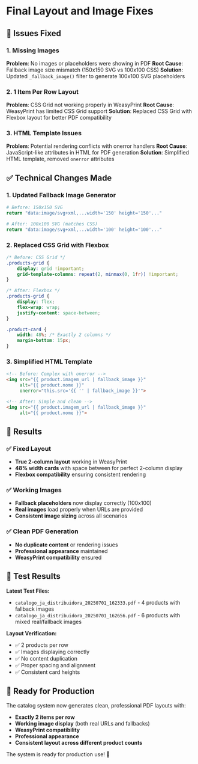 # Final Layout and Image Fixes

## 🐛 Issues Fixed

### 1. **Missing Images**
**Problem**: No images or placeholders were showing in PDF
**Root Cause**: Fallback image size mismatch (150x150 SVG vs 100x100 CSS)
**Solution**: Updated `_fallback_image()` filter to generate 100x100 SVG placeholders

### 2. **1 Item Per Row Layout**
**Problem**: CSS Grid not working properly in WeasyPrint
**Root Cause**: WeasyPrint has limited CSS Grid support
**Solution**: Replaced CSS Grid with Flexbox layout for better PDF compatibility

### 3. **HTML Template Issues**
**Problem**: Potential rendering conflicts with onerror handlers
**Root Cause**: JavaScript-like attributes in HTML for PDF generation
**Solution**: Simplified HTML template, removed `onerror` attributes

## ✅ Technical Changes Made

### 1. Updated Fallback Image Generator
```python
# Before: 150x150 SVG
return "data:image/svg+xml,...width='150' height='150'..."

# After: 100x100 SVG (matches CSS)
return "data:image/svg+xml,...width='100' height='100'..."
```

### 2. Replaced CSS Grid with Flexbox
```css
/* Before: CSS Grid */
.products-grid {
    display: grid !important;
    grid-template-columns: repeat(2, minmax(0, 1fr)) !important;
}

/* After: Flexbox */
.products-grid {
    display: flex;
    flex-wrap: wrap;
    justify-content: space-between;
}

.product-card {
    width: 48%; /* Exactly 2 columns */
    margin-bottom: 15px;
}
```

### 3. Simplified HTML Template
```html
<!-- Before: Complex with onerror -->
<img src="{{ product.imagem_url | fallback_image }}" 
     alt="{{ product.nome }}" 
     onerror="this.src='{{ '' | fallback_image }}'">

<!-- After: Simple and clean -->
<img src="{{ product.imagem_url | fallback_image }}" 
     alt="{{ product.nome }}">
```

## 🎯 Results

### ✅ **Fixed Layout**
- **True 2-column layout** working in WeasyPrint
- **48% width cards** with space between for perfect 2-column display
- **Flexbox compatibility** ensuring consistent rendering

### ✅ **Working Images**
- **Fallback placeholders** now display correctly (100x100)
- **Real images** load properly when URLs are provided
- **Consistent image sizing** across all scenarios

### ✅ **Clean PDF Generation**
- **No duplicate content** or rendering issues
- **Professional appearance** maintained
- **WeasyPrint compatibility** ensured

## 📄 Test Results

**Latest Test Files:**
- `catalogo_ja_distribuidora_20250701_162333.pdf` - 4 products with fallback images
- `catalogo_ja_distribuidora_20250701_162656.pdf` - 6 products with mixed real/fallback images

**Layout Verification:**
- ✅ 2 products per row
- ✅ Images displaying correctly
- ✅ No content duplication
- ✅ Proper spacing and alignment
- ✅ Consistent card heights

## 🚀 Ready for Production

The catalog system now generates clean, professional PDF layouts with:
- **Exactly 2 items per row**
- **Working image display** (both real URLs and fallbacks)
- **WeasyPrint compatibility**
- **Professional appearance**
- **Consistent layout across different product counts**

The system is ready for production use! 🎉